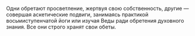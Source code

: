 Одни обретают просветление, жертвуя свою собственность, другие — совершая аскетические подвиги, занимаясь практикой восьмиступенчатой йоги или изучая Веды ради обретения духовного знания. Все они строго хранят свои обеты.
